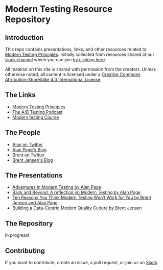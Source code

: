 # Modern Testing Resource Repository

## Introduction

This repo contains presentations, links, and other resources related to [Modern Testing Principles](http://http://moderntesting.org/).  Initially collected from resources shared at our [slack channel](https://oneofthethree.slack.com/) which you can join [by clicking here](https://join.slack.com/t/oneofthethree/shared_invite/enQtMzQ4NDAxNjE1OTg2LTExMzQwMmQ2NTBlYzcwYWI4Mjg3NjhmYThlYjdhZmIzZGNmM2MyMGNhNjExMGIwMmE2ODI2YjZmYzU2MmQ4NGQ).


All material on this site is shared with permission from the creators.  Unless otherwise noted, all content is licensed under a [Creative Commons Attribution-ShareAlike 4.0 International License](https://creativecommons.org/licenses/by-sa/4.0/).

## The Links

- [Modern Testing Principles](http://http://moderntesting.org/)
- [The A/B Testing Podcast](https://www.angryweasel.com/ABTesting/)
- [Modern testing Course](https://www.ministryoftesting.com/dojo/lessons/modern-testing-principles)

## The People

- [Alan on Twitter](https://twitter.com/alanpage?lang=en)
- [Alan Page's Blog](https://angryweasel.com/blog/)
- [Brent on Twitter](https://twitter.com/BrentMJensen)
- [Brent Jensen's Blog](https://testastic.wordpress.com/)

## The Presentations

- [Adventures in Modern Testing by Alan Page](https://www.youtube.com/watch?v=7IAkkpI5YhA)
- [Back and Beyond: A reflection on Modern Testing by Alan Page](https://vimeo.com/372252456)
- [Ten Reasons You Think Modern Testing Won’t Work for You by Brent Jensen and Alan Page](https://www.youtube.com/watch?&v=heU3xHqWecE)
- [Building a Data-Centric Modern Quality Culture by Brent Jensen](https://www.youtube.com/watch?v=7Q87RqN_FcM)

## The Repository

In progress!


## Contributing

If you want to contribute, create an issue, a pull request, or join us on [Slack](https://oneofthethree.slack.com/).
